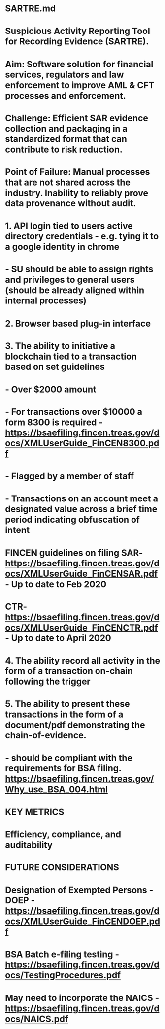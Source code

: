 # SARTRE.md
# 
# Suspicious Activity Reporting Tool for Recording Evidence (SARTRE).
#
# Aim: Software solution for financial services, regulators and law enforcement to improve AML & CFT processes and enforcement.
# Challenge: Efficient SAR evidence collection and packaging in a standardized format that can contribute to risk reduction. 
# Point of Failure: Manual processes that are not shared across the industry. Inability to reliably prove data provenance without audit.
#
# 1. API login tied to users active directory credentials - e.g. tying it to a google identity in chrome
#     - SU should be able to assign rights and privileges to general users (should be already aligned within internal processes)
# 
# 2. Browser based plug-in interface
# 3. The ability to initiative a blockchain tied to a transaction based on set guidelines
#     - Over $2000 amount
#     - For transactions over $10000 a form 8300 is required - https://bsaefiling.fincen.treas.gov/docs/XMLUserGuide_FinCEN8300.pdf
#     - Flagged by a member of staff 
#     - Transactions on an account meet a designated value across a brief time period indicating obfuscation of intent
# FINCEN guidelines on filing SAR- https://bsaefiling.fincen.treas.gov/docs/XMLUserGuide_FinCENSAR.pdf - Up to date to Feb 2020
#                             CTR- https://bsaefiling.fincen.treas.gov/docs/XMLUserGuide_FinCENCTR.pdf - Up to date to April 2020
#                             
# 4. The ability record all activity in the form of a transaction on-chain following the trigger
# 5. The ability to present these transactions in the form of a document/pdf demonstrating the chain-of-evidence.
#     - should be compliant with the requirements for BSA filing. https://bsaefiling.fincen.treas.gov/Why_use_BSA_004.html
#
# KEY METRICS 
# Efficiency, compliance, and auditability
#
# FUTURE CONSIDERATIONS
# Designation of Exempted Persons - DOEP - https://bsaefiling.fincen.treas.gov/docs/XMLUserGuide_FinCENDOEP.pdf
# BSA Batch e-filing testing - https://bsaefiling.fincen.treas.gov/docs/TestingProcedures.pdf
# May need to incorporate the NAICS - https://bsaefiling.fincen.treas.gov/docs/NAICS.pdf
# 

